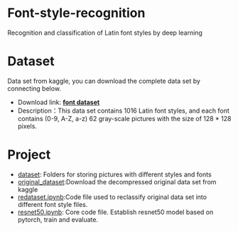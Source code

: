 # Font-style-recognition
Recognition and classification of Latin font styles by deep learning


# Dataset
Data set from kaggle, you can download the complete data set by connecting below.
- Download link: **[font dataset](https://www.kaggle.com/datasets/yaswanthgali/english-fontnumber-recognition)**
- Description：This data set contains 1016 Latin font styles, and each font contains (0-9, A-Z, a-z) 62 gray-scale pictures with the size of 128 * 128 pixels.

# Project

- [dataset]("./dataset"): Folders for storing pictures with different styles and fonts
- [original_dataset]("./original_dataset"):Download the decompressed original data set from kaggle
- [redataset.ipynb]("./redataset.ipynb"):Code file used to reclassify original data set into different font style files.
- [resnet50.ipynb]("./resnet50.ipynb"): Core code file. Establish resnet50 model based on pytorch, train and evaluate.

